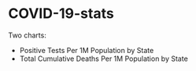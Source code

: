 
# COVID-19-stats

Two charts:
- Positive Tests Per 1M Population by State
- Total Cumulative Deaths Per 1M Population by State
